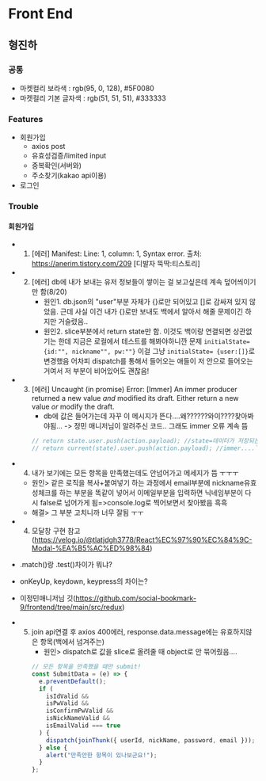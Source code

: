 # Front End

## 형진하

### 공통

- 마켓컬리 보라색 : rgb(95, 0, 128), #5F0080
- 마켓컬리 기본 글자색 : rgb(51, 51, 51), #333333

### Features

- 회원가입
  - axios post
  - 유효성검증/limited input
  - 중복확인(서버와)
  - 주소찾기(kakao api이용)
- 로그인

### Trouble

#### 회원가입

- 1. [에러] Manifest: Line: 1, column: 1, Syntax error.
     출처: https://anerim.tistory.com/209 [디발자 뚝딱:티스토리]

- 2. [에러] db에 내가 보내는 유저 정보들이 쌓이는 걸 보고싶은데 계속 덮어씌이기만 함(8/20)
     - 원인1. db.json의 "user"부분 자체가 {}로만 되어있고 []로 감싸져 있지 않았음. 근데 사실 이건 내가 {}로만 보내도 백에서 알아서 해줄 문제이긴 하지만 거슬렸음..
     - 원인2. slice부분에서 return state만 함. 이것도 백이랑 연결되면 상관없기는 한데 지금은 로컬에서 테스트를 해봐야하니깐 문제
       `initialState= {id:"", nickname"", pw:""}` 이걸 그냥
       `initialState= {user:[]}`로 변경했음
       어차피 dispatch를 통해서 들어오는 애들이 저 안으로 들어오는 거여서 저 부분이 비어있어도 괜찮음!

- 3. [에러] Uncaught (in promise) Error: [Immer] An immer producer returned a new value _and_ modified its draft. Either return a new value _or_ modify the draft.
     - db에 값은 들어가는데 자꾸 이 메시지가 뜬다....왜??????와이????찾아봐야됨...
       -> 정민 매니저님이 알려주신 코드.. 그래도 immer 오류 계속 뜸
     ````js
     // return state.user.push(action.payload); //state=데이터가 저장되는 공간, thunk에서는 .push()사용 가능!
     // return current(state).user.push(action.payload); //immer....```
     ````

- 4. 내가 보기에는 모든 항목을 만족했는데도 안넘어가고 메세지가 뜸 ㅜㅜㅜ

  - 원인> 같은 로직을 복사+붙여넣기 하는 과정에서 email부분에 nickname유효성체크를 하는 부분을 똑같이 넣어서 이메일부분을 입력하면 닉네임부분이 다시 false로 넘어가게 됨=>console.log로 찍어보면서 찾아봤음 흑흑
  - 해결> 그 부분 고치니까 너무 잘됨 ㅜㅜ

- 4. 모달창 구현
     참고(https://velog.io/@tlatjdgh3778/React%EC%97%90%EC%84%9C-Modal-%EA%B5%AC%ED%98%84)

- .match()랑 .test()차이가 뭐냐?
- onKeyUp, keydown, keypress의 차이는?

- 이정민매니저님 깃(https://github.com/social-bookmark-9/frontend/tree/main/src/redux)

- 5. join api연결 후 axios 400에러, response.data.message에는 유효하지않은 항목(백에서 넘겨주는)
     - 원인> dispatch로 값을 slice로 올려줄 때 object로 안 묶어줬음....
     ```js
     // 모든 항목을 만족했을 때만 submit!
     const SubmitData = (e) => {
       e.preventDefault();
       if (
         isIdValid &&
         isPwValid &&
         isConfirmPwValid &&
         isNickNameValid &&
         isEmailValid === true
       ) {
         dispatch(joinThunk({ userId, nickName, password, email })); // <- 여기!!
       } else {
         alert("만족안한 항목이 있나보군요!");
       }
     };
     ```
